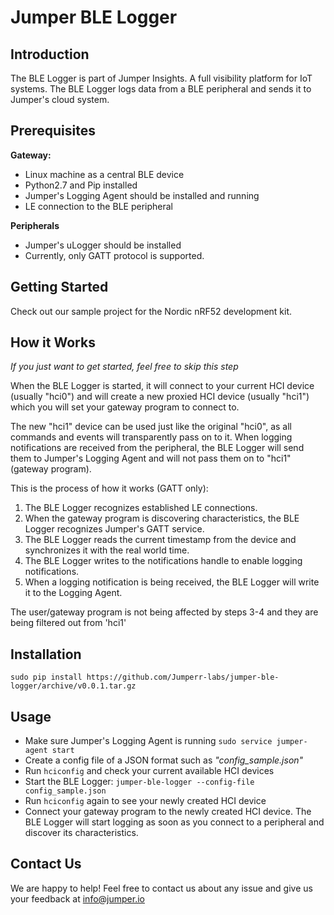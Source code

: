 # Jumper BLE Logger
## Introduction
The BLE Logger is part of Jumper Insights. A full visibility platform for IoT systems.
The BLE Logger logs data from a BLE peripheral and sends it to Jumper's cloud system.

## Prerequisites
**Gateway:**

- Linux machine as a central BLE device
- Python2.7 and Pip installed
- Jumper's Logging Agent should be installed and running
- LE connection to the BLE peripheral

**Peripherals**

- Jumper's uLogger should be installed
- Currently, only GATT protocol is supported.

## Getting Started
Check out our sample project for the Nordic nRF52 development kit.

## How it Works
*If you just want to get started, feel free to skip this step*

When the BLE Logger is started, it will connect to your current HCI device (usually "hci0") and will create a new 
proxied HCI device (usually "hci1") which you will set your gateway program to connect to.

The new "hci1" device can be used just like the original "hci0", as all commands and events will transparently pass on to it.
When logging notifications are received from the peripheral, the BLE Logger will send them to Jumper's Logging Agent and will not pass them on to "hci1" (gateway program).

This is the process of how it works (GATT only):

1. The BLE Logger recognizes established LE connections.
2. When the gateway program is discovering characteristics, the BLE Logger recognizes Jumper's GATT service.
3. The BLE Logger reads the current timestamp from the device and synchronizes it with the real world time.
4. The BLE Logger writes to the notifications handle to enable logging notifications.
5. When a logging notification is being received, the BLE Logger will write it to the Logging Agent.

The user/gateway program is not being affected by steps 3-4 and they are being filtered out from 'hci1'

## Installation
`sudo pip install https://github.com/Jumperr-labs/jumper-ble-logger/archive/v0.0.1.tar.gz`

## Usage
- Make sure Jumper's Logging Agent is running
`sudo service jumper-agent start`
- Create a config file of a JSON format such as _"config_sample.json"_
- Run `hciconfig` and check your current available HCI devices
- Start the BLE Logger: `jumper-ble-logger --config-file config_sample.json`
- Run `hciconfig` again to see your newly created HCI device
- Connect your gateway program to the newly created HCI device. The BLE Logger will start logging as soon as you connect to a peripheral and discover its characteristics.

## Contact Us
We are happy to help! Feel free to contact us about any issue and give us your feedback at [info@jumper.io](mailto:info@jumper.io)
